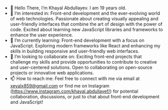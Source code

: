 - 👋 Hello There, I’m Khayal Abdullayev. I am 19 years old.
- 👀 I’m interested in: Front-end development and the ever-evolving world of web technologies. Passionate about creating visually appealing and user-friendly interfaces that combine the art of design with the power of code. Excited about learning new JavaScript libraries and frameworks to enhance the user experience.
- 🌱 I’m currently learning:  Front-end development with a focus on JavaScript. Exploring modern frameworks like React and enhancing my skills in building responsive and user-friendly web interfaces.
- 💞️ I’m looking to collaborate on: Exciting front-end projects that challenge my skills and provide opportunities to contribute to creative and user-centered solutions. Open to collaborating on open-source projects or innovative web applications.
- 📫 How to reach me: Feel free to connect with me via email at xeyalx859@gmail.com or find me on Instagram  
  (https://www.instagram.com/khayal.abdullayef/)  for potential collaboration, discussions, or just to chat about front-end development and JavaScript!

<!---
KhayalAbdullayev/KhayalAbdullayev is a ✨ special ✨ repository because its `README.md` (this file) appears on your GitHub profile.
You can click the Preview link to take a look at your changes.
--->
